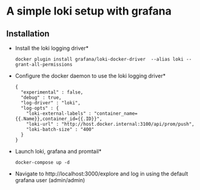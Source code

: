 # A simple loki setup with grafana

## Installation


- Install the loki logging driver*
  ```
  docker plugin install grafana/loki-docker-driver  --alias loki --grant-all-permissions
  ```
- Configure the docker daemon to use the loki logging driver*
  ```
  {
    "experimental" : false,
    "debug" : true,
    "log-driver" : "loki",
    "log-opts" : {
      "loki-external-labels" : "container_name={{.Name}},container_id={{.ID}}",
      "loki-url" : "http://host.docker.internal:3100/api/prom/push",
      "loki-batch-size" : "400"
    }
  }
  ```
- Launch loki, grafana and promtail*
  ```
  docker-compose up -d
  ```


- Navigate to http://localhost:3000/explore and log in using the default grafana user (admin/admin)
